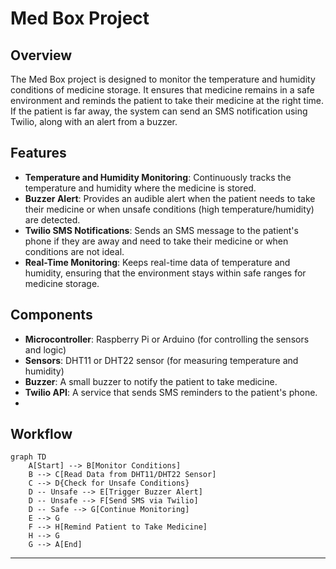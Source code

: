 # Med Box Project

## Overview
The Med Box project is designed to monitor the temperature and humidity conditions of medicine storage. It ensures that medicine remains in a safe environment and reminds the patient to take their medicine at the right time. If the patient is far away, the system can send an SMS notification using Twilio, along with an alert from a buzzer.

## Features
- **Temperature and Humidity Monitoring**: Continuously tracks the temperature and humidity where the medicine is stored.
- **Buzzer Alert**: Provides an audible alert when the patient needs to take their medicine or when unsafe conditions (high temperature/humidity) are detected.
- **Twilio SMS Notifications**: Sends an SMS message to the patient's phone if they are away and need to take their medicine or when conditions are not ideal.
- **Real-Time Monitoring**: Keeps real-time data of temperature and humidity, ensuring that the environment stays within safe ranges for medicine storage.

## Components
- **Microcontroller**: Raspberry Pi or Arduino (for controlling the sensors and logic)
- **Sensors**: DHT11 or DHT22 sensor (for measuring temperature and humidity)
- **Buzzer**: A small buzzer to notify the patient to take medicine.
- **Twilio API**: A service that sends SMS reminders to the patient's phone.
- 
## Workflow
```mermaid
graph TD
    A[Start] --> B[Monitor Conditions]
    B --> C[Read Data from DHT11/DHT22 Sensor]
    C --> D{Check for Unsafe Conditions}
    D -- Unsafe --> E[Trigger Buzzer Alert]
    D -- Unsafe --> F[Send SMS via Twilio]
    D -- Safe --> G[Continue Monitoring]
    E --> G
    F --> H[Remind Patient to Take Medicine]
    H --> G
    G --> A[End]
```

---
